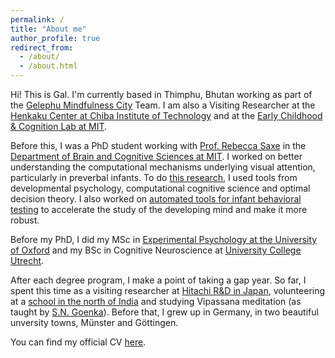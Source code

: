 ```yaml
---
permalink: /
title: "About me"
author_profile: true
redirect_from: 
  - /about/
  - /about.html
---
```


Hi! This is Gal. I'm currently based in Thimphu, Bhutan working as part of the [Gelephu Mindfulness City](https://gmc.bt/) Team. I am also a Visiting Researcher at the [Henkaku Center at Chiba Institute of Technology](https://www.henkaku.center/en) and at the [Early Childhood & Cognition Lab at MIT](https://eccl.mit.edu/).

Before this, I was a PhD student working with [Prof. Rebecca Saxe](https://saxelab.mit.edu/) in the [Department of Brain and Cognitive Sciences at MIT](https://bcs.mit.edu/). I worked on better understanding the computational mechanisms underlying visual attention, particularly in preverbal infants. To do [this research](https://www.biorxiv.org/content/10.1101/2024.08.21.609039v2.abstract), I used tools from developmental psychology, computational cognitive science and optimal decision theory. I also worked on [automated tools for infant behavioral testing](https://psycnet.apa.org/fulltext/2024-97072-001.html) to accelerate the study of the developing mind and make it more robust.

Before my PhD, I did my MSc in [Experimental Psychology at the University of Oxford](https://www.psy.ox.ac.uk/) and my BSc in Cognitive Neuroscience at [University College Utrecht](https://www.uu.nl/en/organisation/university-college-utrecht/about-ucu). 

After each degree program, I make a point of taking a gap year. So far, I spent this time as a visiting researcher at [Hitachi R&D in Japan](https://www.hitachi.com/rd/about/location/cer/index.html), volunteering at a [school in the north of India](https://lamdonjamyangschool.org/) and studying Vipassana meditation (as taught by [S.N. Goenka](https://www.dhamma.org/en-US/index)). Before that, I grew up in Germany, in two beautiful unversity towns, Münster and Göttingen.

You can find my official CV [here](https://galraz.github.io/files/GalRaz_CV_long.pdf).



